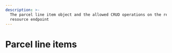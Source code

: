 ```yaml
---
description: >-
  The parcel line item object and the allowed CRUD operations on the related
  resource endpoint
---
```


# Parcel line items

